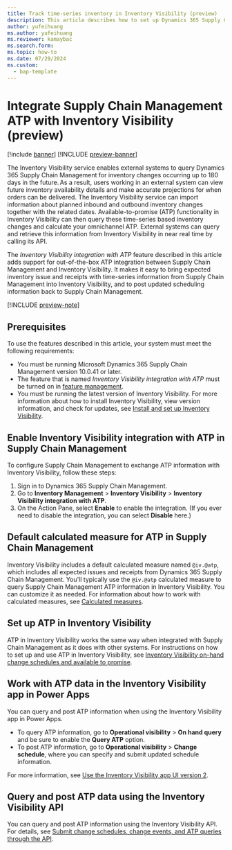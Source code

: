 ```yaml
---
title: Track time-series inventory in Inventory Visibility (preview)
description: This article describes how to set up Dynamics 365 Supply Chain Management inventory time-series data integration with Inventory Visibility so that you can query the projected inventory by date and calculate ATP
author: yufeihuang
ms.author: yufeihuang
ms.reviewer: kamaybac
ms.search.form:
ms.topic: how-to
ms.date: 07/29/2024
ms.custom: 
  - bap-template
---
```


# Integrate Supply Chain Management ATP with Inventory Visibility (preview)

[!include [banner](../includes/banner.md)]
[!INCLUDE [preview-banner](~/../shared-content/shared/preview-includes/preview-banner.md)]
<!--KFM: Preview until 10.0.41 GA -->

The Inventory Visibility service enables external systems to query Dynamics 365 Supply Chain Management for inventory changes occurring up to 180 days in the future. As a result, users working in an external system can view future inventory availability details and make accurate projections for when orders can be delivered. The Inventory Visibility service can import information about planned inbound and outbound inventory changes together with the related dates. Available-to-promise (ATP) functionality in Inventory Visibility can then query these time-series based inventory changes and calculate your omnichannel ATP. External systems can query and retrieve this information from Inventory Visibility in near real time by calling its API.

The *Inventory Visibility integration with ATP* feature described in this article adds support for out-of-the-box ATP integration between Supply Chain Management and Inventory Visibility. It makes it easy to bring expected inventory issue and receipts with time-series information from Supply Chain Management into Inventory Visibility, and to post updated scheduling information back to Supply Chain Management.

[!INCLUDE [preview-note](~/../shared-content/shared/preview-includes/preview-note-d365.md)]

## Prerequisites

To use the features described in this article, your system must meet the following requirements:

- You must be running Microsoft Dynamics 365 Supply Chain Management version 10.0.41 or later.
- The feature that is named *Inventory Visibility integration with ATP* must be turned on in [feature management](../../fin-ops-core/fin-ops/get-started/feature-management/feature-management-overview.md).
- You must be running the latest version of Inventory Visibility. <!--KFM: Can we provide a required version number? --> For more information about how to install Inventory Visibility, view version information, and check for updates, see [Install and set up Inventory Visibility](inventory-visibility-setup.md).

## Enable Inventory Visibility integration with ATP in Supply Chain Management

To configure Supply Chain Management to exchange ATP information with Inventory Visibility, follow these steps:

1. Sign in to Dynamics 365 Supply Chain Management.
1. Go to **Inventory Management** \> **Inventory Visibility** \> **Inventory Visibility integration with ATP**.
1. On the Action Pane, select **Enable** to enable the integration. (If you ever need to disable the integration, you can select **Disable** here.)

<!--KFM: We should describe the other information provided on this page (Status, Executed date, and Records to be posted to the Inventory) -->

## Default calculated measure for ATP in Supply Chain Management

Inventory Visibility includes a default calculated measure named `@iv.@atp`, which includes all expected issues and receipts from Dynamics 365 Supply Chain Management. You'll typically use the `@iv.@atp` calculated measure to query Supply Chain Management ATP information in Inventory Visibility. You can customize it as needed. For information about how to work with calculated measures, see [Calculated measures](inventory-visibility-configuration.md#calculated-measures).

## Set up ATP in Inventory Visibility

ATP in Inventory Visibility works the same way when integrated with Supply Chain Management as it does with other systems. For instructions on how to set up and use ATP in Inventory Visibility, see [Inventory Visibility on-hand change schedules and available to promise](inventory-visibility-available-to-promise.md).

## Work with ATP data in the Inventory Visibility app in Power Apps

You can query and post ATP information when using the Inventory Visibility app in Power Apps.

- To query ATP information, go to **Operational visibility** \> **On hand query** and be sure to enable the **Query ATP** option.
- To post ATP information, go to **Operational visibility** \> **Change schedule**, where you can specify and submit updated schedule information.

For more information, see [Use the Inventory Visibility app UI version 2](inventory-visibility-power-platform.md).

## Query and post ATP data using the Inventory Visibility API

You can query and post ATP information using the Inventory Visibility API. For details, see [Submit change schedules, change events, and ATP queries through the API](inventory-visibility-available-to-promise.md#api-urls).
